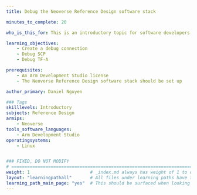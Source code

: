 ```yaml
---
title: Debug the Neoverse Reference Design software stack

minutes_to_complete: 20

who_is_this_for: This is an introductory topic for software developers interested in testing the reference firmware stack.

learning_objectives: 
    - Create a debug connection
    - Debug SCP
    - Debug TF-A

prerequisites:
    - An Arm Development Studio license
    - The Neoverse Reference Design software stack should be set up

author_primary: Daniel Nguyen

### Tags
skilllevels: Introductory
subjects: Reference Design
armips:
    - Neoverse
tools_software_languages:
    - Arm Development Studio
operatingsystems:
    - Linux


### FIXED, DO NOT MODIFY
# ================================================================================
weight: 1                       # _index.md always has weight of 1 to order correctly
layout: "learningpathall"       # All files under learning paths have this same wrapper
learning_path_main_page: "yes"  # This should be surfaced when looking for related content. Only set for _index.md of learning path content.
---
```

